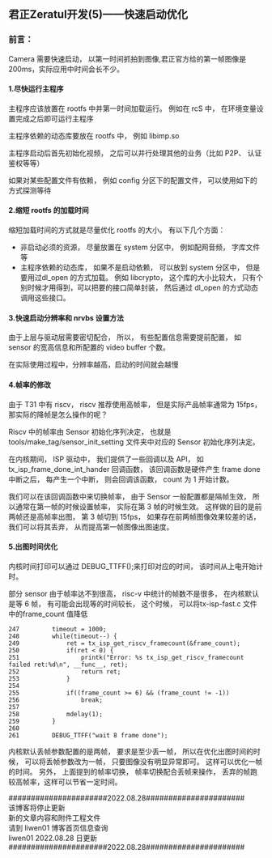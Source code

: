 君正Zeratul开发(5)——快速启动优化
----------------------------

### 前言：

Camera 需要快速启动， 以第一时间抓拍到图像,君正官方给的第一帧图像是200ms，实际应用中时间会长不少。

#### 1.尽快运行主程序

主程序应该放置在 rootfs 中并第一时间加载运行。 例如在 rcS 中， 在环境变量设置完成之后即可运行主程序

主程序依赖的动态库要放在 rootfs 中， 例如 libimp.so

主程序启动后首先初始化视频， 之后可以并行处理其他的业务（比如 P2P、 认证鉴权等等）

如果对某些配置文件有依赖， 例如 config 分区下的配置文件， 可以使用如下的方式探测等待

#### 2.缩短 rootfs 的加载时间

缩短加载时间的方式就是尽量优化 rootfs 的大小。 有以下几个方面：
- 非启动必须的资源， 尽量放置在 system 分区中， 例如配网音频， 字库文件等
- 主程序依赖的动态库， 如果不是启动依赖， 可以放到 system 分区中， 但是要用过dl_open 的方式加载。 例如 libcrypto， 这个库的大小比较大， 只有个别时候才用得到，可以把要的接口简单封装， 然后通过 dl_open 的方式动态调用这些接口。

#### 3.快速启动分辨率和 nrvbs 设置方法

由于上层与驱动层需要密切配合， 所以， 有些配置信息需要提前配置， 如 sensor
的宽高信息和所配置的 video buffer 个数。

在实际使用过程中，分辨率越高，启动的时间就会越慢

#### 4.帧率的修改

由于 T31 中有 riscv， riscv 推荐使用高帧率， 但是实际产品帧率通常为 15fps， 那实际的降帧是怎么操作的呢？

Riscv 中的帧率由 Sensor 初始化序列决定， 也就是tools/make_tag/sensor_init_setting 文件夹中对应的 Sensor 初始化序列决定。

在内核期间， ISP 驱动中， 我们提供了一些回调以及 API， 如tx_isp_frame_done_int_hander 回调函数， 该回调函数是硬件产生 frame done 中断之后， 每产生一个中断， 则会回调该函数， count 为 1 开始计数。

我们可以在该回调函数中来切换帧率， 由于 Sensor 一般配置都是隔帧生效， 所以通常在第一帧的时候设置帧率， 实际在第 3 帧的时候生效。 这样做的目的是前两帧还是高帧率出图， 第 3 帧切到 15fps， 如果存在前两帧图像效果较差的话， 我们可以将其丢弃， 从而提高第一帧图像出图速度。

#### 5.出图时间优化

内核时间打印可以通过 DEBUG_TTFF();来打印对应的时间， 该时间从上电开始计时。

部分 sensor 由于帧率达不到很高， risc-v 中统计的帧数不是很多， 在内核默认是等 6 帧， 有可能会出现等的时间较长， 这个时候， 可以将tx-isp-fast.c 文件中的frame_count 值降低

```
247         timeout = 1000;
248         while(timeout--) {
249             ret = tx_isp_get_riscv_framecount(&frame_count);
250             if(ret < 0) {
251                 printk("Error: %s tx_isp_get_riscv_framecount failed ret:%d\n", __func__, ret);
252                 return ret;
253             }
254
255             if((frame_count >= 6) && (frame_count != -1))
256                 break;
257
258             mdelay(1);                                                                                                                                                                
259         }
260
261         DEBUG_TTFF("wait 8 frame done");
```

内核默认丢帧参数配置的是两帧， 要求是至少丢一帧， 所以在优化出图时间的时候， 可以将丢帧参数改为一帧， 只要图像没有明显异常即可。 这样可以优化一帧的时间。 另外， 上面提到的帧率切换， 帧率切换配合丢帧来操作， 丢弃的帧跑较高帧率，这样可以节省一定时间。

######################2022.08.28######################  
该博客将停止更新  
新的文章内容和附件工程文件  
请到 liwen01 博客首页信息查询  
liwen01 2022.08.28 日更新  
######################2022.08.28######################
